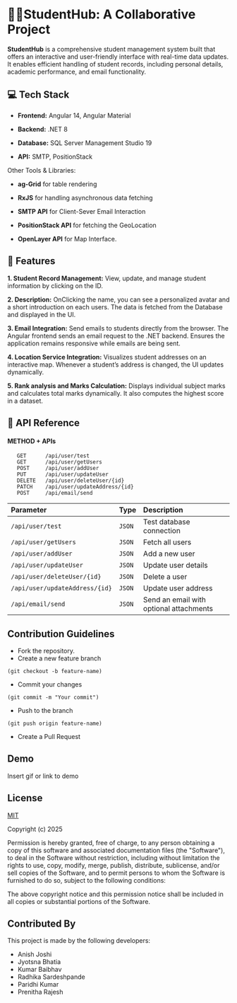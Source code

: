 
# 🧑‍🎓StudentHub: A Collaborative Project 

**StudentHub**  is a comprehensive student management system built that offers an interactive and user-friendly interface with real-time data updates. It enables efficient handling of student records, including personal details, academic performance, and email functionality.

## 💻 Tech Stack

- **Frontend:** Angular 14, Angular Material

- **Backend:** .NET 8

- **Database:** SQL Server Management Studio 19

- **API:** SMTP, PositionStack

Other Tools & Libraries:

- **ag-Grid** for table rendering

- **RxJS** for handling asynchronous data fetching
- **SMTP API** for Client-Sever Email Interaction 
- **PositionStack API** for fetching the GeoLocation 
- **OpenLayer API** for Map Interface.


## 🎯 Features

**1. Student Record Management:** View, update, and manage student information by clicking on the ID.

**2. Description:** OnClicking the name, you can see a personalized avatar and a short introduction on each users. The data is fetched from the Database and displayed in the UI.

**3. Email Integration:** Send emails to students directly from the browser. The Angular frontend sends an email request to the .NET backend. Ensures the application remains responsive while emails are being sent.

**4. Location Service Integration:** Visualizes student addresses on an interactive map. Whenever a student’s address is changed, the UI updates dynamically.

**5. Rank analysis and Marks Calculation:** Displays individual subject marks and calculates total marks dynamically. It also computes the highest score in a dataset.


## 🚀 API Reference

#### METHOD + APIs 

```http
   GET      /api/user/test
   GET	    /api/user/getUsers
   POST	    /api/user/addUser
   PUT	    /api/user/updateUser
   DELETE	/api/user/deleteUser/{id}
   PATCH	/api/user/updateAddress/{id}
   POST     /api/email/send
```

| Parameter | Type     | Description                |
| :-------- | :------- | :------------------------- |
| `/api/user/test` | `JSON` | Test database connection |
| `/api/user/getUsers` | `JSON` | Fetch all users |
| `/api/user/addUser` | `JSON` | Add a new user |
| `/api/user/updateUser` | `JSON` | Update user details |
| `/api/user/deleteUser/{id}` | `JSON` | Delete a user |
| `/api/user/updateAddress/{id}` | `JSON` | Update user address |
| `/api/email/send` | `JSON` | Send an email with optional attachments |



## Contribution Guidelines

- Fork the repository.
- Create a new feature branch 
```
(git checkout -b feature-name)
```

- Commit your changes 
```
(git commit -m "Your commit")

```

- Push to the branch

```
(git push origin feature-name)
```

- Create a Pull Request

## Demo

Insert gif or link to demo


## License

[MIT](https://choosealicense.com/licenses/mit/)

Copyright (c) 2025

Permission is hereby granted, free of charge, to any person obtaining a copy of this software and associated documentation files (the "Software"), to deal in the Software without restriction, including without limitation the rights to use, copy, modify, merge, publish, distribute, sublicense, and/or sell copies of the Software, and to permit persons to whom the Software is furnished to do so, subject to the following conditions:

The above copyright notice and this permission notice shall be included in all copies or substantial portions of the Software.


## Contributed By

This project is made by the following developers:

- Anish Joshi
- Jyotsna Bhatia
- Kumar Baibhav
- Radhika Sardeshpande
- Paridhi Kumar
- Prenitha Rajesh



